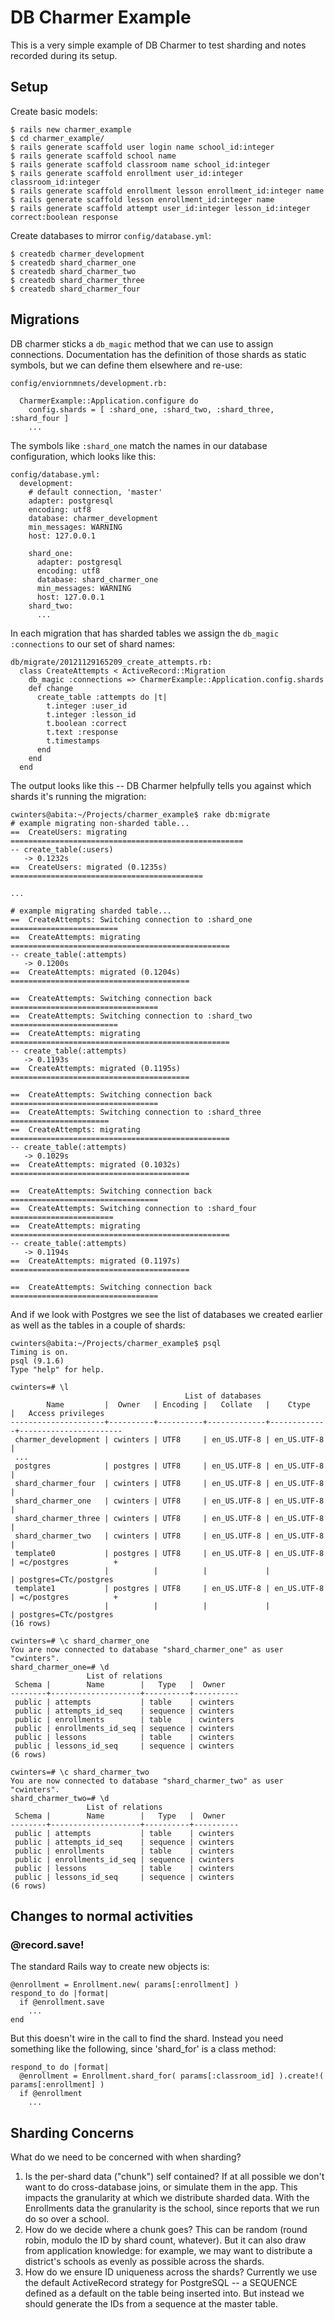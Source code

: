 # DB Charmer Example

This is a very simple example of DB Charmer to test sharding and
notes recorded during its setup.

## Setup

Create basic models:

    $ rails new charmer_example
    $ cd charmer_example/
    $ rails generate scaffold user login name school_id:integer
    $ rails generate scaffold school name
    $ rails generate scaffold classroom name school_id:integer
    $ rails generate scaffold enrollment user_id:integer classroom_id:integer
    $ rails generate scaffold enrollment lesson enrollment_id:integer name
    $ rails generate scaffold lesson enrollment_id:integer name
    $ rails generate scaffold attempt user_id:integer lesson_id:integer correct:boolean response

Create databases to mirror `config/database.yml`:

    $ createdb charmer_development
    $ createdb shard_charmer_one
    $ createdb shard_charmer_two
    $ createdb shard_charmer_three
    $ createdb shard_charmer_four

## Migrations

DB charmer sticks a `db_magic` method that we can use to assign
connections. Documentation has the definition of those shards as
static symbols, but we can define them elsewhere and re-use:

    config/enviornmnets/development.rb:
    
      CharmerExample::Application.configure do
        config.shards = [ :shard_one, :shard_two, :shard_three, :shard_four ]
        ...

The symbols like `:shard_one` match the names in
our database configuration, which looks like this:

    config/database.yml:
      development:
        # default connection, 'master'
        adapter: postgresql
        encoding: utf8
        database: charmer_development
        min_messages: WARNING
        host: 127.0.0.1
      
        shard_one:
          adapter: postgresql
          encoding: utf8
          database: shard_charmer_one
          min_messages: WARNING
          host: 127.0.0.1
        shard_two:
          ...

In each migration that has sharded tables we assign the
`db_magic :connections` to our set of shard names:

    db/migrate/20121129165209_create_attempts.rb:
      class CreateAttempts < ActiveRecord::Migration
        db_magic :connections => CharmerExample::Application.config.shards
        def change
          create_table :attempts do |t|
            t.integer :user_id
            t.integer :lesson_id
            t.boolean :correct
            t.text :response
            t.timestamps
          end
        end
      end

The output looks like this -- DB Charmer helpfully tells you
against which shards it's running the migration:

    cwinters@abita:~/Projects/charmer_example$ rake db:migrate
    # example migrating non-sharded table...
    ==  CreateUsers: migrating ====================================================
    -- create_table(:users)
       -> 0.1232s
    ==  CreateUsers: migrated (0.1235s) ===========================================

    ...
    
    # example migrating sharded table...
    ==  CreateAttempts: Switching connection to :shard_one ========================
    ==  CreateAttempts: migrating =================================================
    -- create_table(:attempts)
       -> 0.1200s
    ==  CreateAttempts: migrated (0.1204s) ========================================
    
    ==  CreateAttempts: Switching connection back =================================
    ==  CreateAttempts: Switching connection to :shard_two ========================
    ==  CreateAttempts: migrating =================================================
    -- create_table(:attempts)
       -> 0.1193s
    ==  CreateAttempts: migrated (0.1195s) ========================================
    
    ==  CreateAttempts: Switching connection back =================================
    ==  CreateAttempts: Switching connection to :shard_three ======================
    ==  CreateAttempts: migrating =================================================
    -- create_table(:attempts)
       -> 0.1029s
    ==  CreateAttempts: migrated (0.1032s) ========================================
    
    ==  CreateAttempts: Switching connection back =================================
    ==  CreateAttempts: Switching connection to :shard_four =======================
    ==  CreateAttempts: migrating =================================================
    -- create_table(:attempts)
       -> 0.1194s
    ==  CreateAttempts: migrated (0.1197s) ========================================
    
    ==  CreateAttempts: Switching connection back =================================

And if we look with Postgres we see the list of databases we
created earlier as well as the tables in a couple of shards:

    cwinters@abita:~/Projects/charmer_example$ psql 
    Timing is on.
    psql (9.1.6)
    Type "help" for help.
    
    cwinters=# \l
                                           List of databases
            Name         |  Owner   | Encoding |   Collate   |    Ctype    |   Access privileges   
    ---------------------+----------+----------+-------------+-------------+-----------------------
     charmer_development | cwinters | UTF8     | en_US.UTF-8 | en_US.UTF-8 | 
     ...
     postgres            | postgres | UTF8     | en_US.UTF-8 | en_US.UTF-8 | 
     shard_charmer_four  | cwinters | UTF8     | en_US.UTF-8 | en_US.UTF-8 | 
     shard_charmer_one   | cwinters | UTF8     | en_US.UTF-8 | en_US.UTF-8 | 
     shard_charmer_three | cwinters | UTF8     | en_US.UTF-8 | en_US.UTF-8 | 
     shard_charmer_two   | cwinters | UTF8     | en_US.UTF-8 | en_US.UTF-8 | 
     template0           | postgres | UTF8     | en_US.UTF-8 | en_US.UTF-8 | =c/postgres          +
                         |          |          |             |             | postgres=CTc/postgres
     template1           | postgres | UTF8     | en_US.UTF-8 | en_US.UTF-8 | =c/postgres          +
                         |          |          |             |             | postgres=CTc/postgres
    (16 rows)
    
    cwinters=# \c shard_charmer_one 
    You are now connected to database "shard_charmer_one" as user "cwinters".
    shard_charmer_one=# \d
                     List of relations
     Schema |        Name        |   Type   |  Owner   
    --------+--------------------+----------+----------
     public | attempts           | table    | cwinters
     public | attempts_id_seq    | sequence | cwinters
     public | enrollments        | table    | cwinters
     public | enrollments_id_seq | sequence | cwinters
     public | lessons            | table    | cwinters
     public | lessons_id_seq     | sequence | cwinters
    (6 rows)
    
    cwinters=# \c shard_charmer_two 
    You are now connected to database "shard_charmer_two" as user "cwinters".
    shard_charmer_two=# \d
                     List of relations
     Schema |        Name        |   Type   |  Owner   
    --------+--------------------+----------+----------
     public | attempts           | table    | cwinters
     public | attempts_id_seq    | sequence | cwinters
     public | enrollments        | table    | cwinters
     public | enrollments_id_seq | sequence | cwinters
     public | lessons            | table    | cwinters
     public | lessons_id_seq     | sequence | cwinters
    (6 rows)

## Changes to normal activities

### @record.save!

The standard Rails way to create new objects is:

    @enrollment = Enrollment.new( params[:enrollment] )
    respond_to do |format|
      if @enrollment.save
        ...
    end

But this doesn't wire in the call to find the shard. Instead you
need something like the following, since 'shard_for' is a class
method:

    respond_to do |format|
      @enrollment = Enrollment.shard_for( params[:classroom_id] ).create!( params[:enrollment] )
      if @enrollment
        ...

## Sharding Concerns

What do we need to be concerned with when sharding?

1. Is the per-shard data ("chunk") self contained? If at all
   possible we don't want to do cross-database joins, or simulate
   them in the app. This impacts the granularity at which we
   distribute sharded data. With the Enrollments data the
   granularity is the school, since reports that we run do so
   over a school.  
2. How do we decide where a chunk goes? This can be random (round
   robin, modulo the ID by shard count, whatever). But it can
   also draw from application knowledge: for example, we may want
   to distribute a district's schools as evenly as possible
   across the shards.
3. How do we ensure ID uniqueness across the shards? Currently we
   use the default ActiveRecord strategy for PostgreSQL -- a
   SEQUENCE defined as a default on the table being inserted
   into. But instead we should generate the IDs from a sequence
   at the master table.
   

